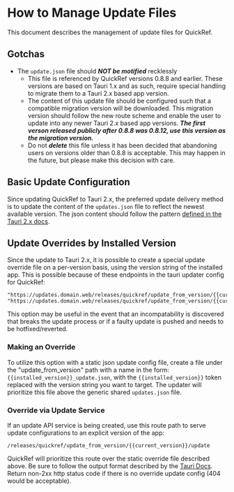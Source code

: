 # How to Manage Update Files

This document describes the management of update files for QuickRef.

## Gotchas
- The `update.json` file should ***NOT be motified*** recklessly
    - This file is referenced by QuickRef versions 0.8.8 and earlier. These versions are based on Tauri 1.x and as such, require special handling to migrate them to a Tauri 2.x based app version.
    - The content of this update file should be configured such that a compatible migration version will be downloaded. This migration version should follow the new route scheme and enable the user to update into any newer Tauri 2.x based app versions. ***The first verson released publicly after 0.8.8 was 0.8.12, use this version as the migration version.***
    - Do not ***delete*** this file unless it has been decided that abandoning users on versions older than 0.8.8 is acceptable. This may happen in the future, but please make this decision with care.


## Basic Update Configuration
Since updating QuickRef to Tauri 2.x, the preferred update delivery method is to update the content of the `updates.json` file to reflect the newest available version. The json content should follow the pattern [defined in the Tauri 2.x docs](https://v2.tauri.app/plugin/updater/#static-json-file).

## Update Overrides by Installed Version
Since the update to Tauri 2.x, it is possible to create a special update override file on a per-version basis, using the version string of the installed app. This is possible because of these endpoints in the tauri updater config for QuickRef:
```
"https://updates.domain.web/releases/quickref/update_from_version/{{current_version}}/update",
"https://updates.domain.web/releases/quickref/update_from_version/{{current_version}}_update.json",
```
This option may be useful in the event that an incompatability is discovered that breaks the update process or if a faulty update is pushed and needs to be hotfixed/reverted. 

### Making an Override
To utilize this option with a static json update config file, create a file under the "update_from_version" path with a name in the form: `{{installed_version}}_update.json`, with the `{{installed_version}}` token replaced with the version string you want to target. The updater will prioritize this file above the generic shared `updates.json` file.

### Override via Update Service
If an update API service is being created, use this route path to serve update configurations to an explicit version of the app:
```
/releases/quickref/update_from_version/{{current_version}}/update
```
QuickRef will prioritize this route over the static override file described above. Be sure to follow the output format described by the [Tauri Docs](https://v2.tauri.app/plugin/updater/#dynamic-update-server). Return non-2xx http status code if there is no override update config (404 would be acceptable).
